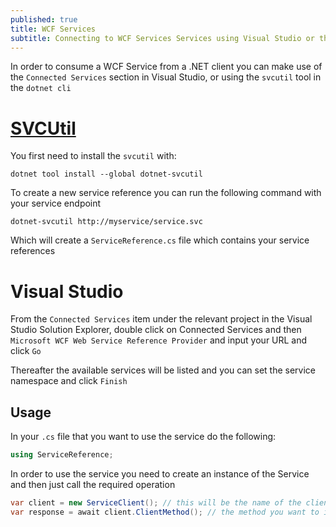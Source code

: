 ```yaml
---
published: true
title: WCF Services
subtitle: Connecting to WCF Services Services using Visual Studio or the SVCUtil CLI
---
```


In order to consume a WCF Service from a .NET client you can make use of the `Connected Services` section in Visual Studio, or using the `svcutil` tool in the `dotnet cli`

# [SVCUtil](https://docs.microsoft.com/en-us/dotnet/core/additional-tools/dotnet-svcutil-guide?tabs=dotnetsvcutil2x)

You first need to install the `svcutil` with:

```
dotnet tool install --global dotnet-svcutil
```

To create a new service reference you can run the following command with your service endpoint

```
dotnet-svcutil http://myservice/service.svc
```

Which will create a `ServiceReference.cs` file which contains your service references

# Visual Studio

From the `Connected Services` item under the relevant project in the Visual Studio Solution Explorer, double click on Connected Services and then `Microsoft WCF Web Service Reference Provider` and input your URL and click `Go`

Thereafter the available services will be listed and you can set the service namespace and click `Finish`

## Usage

In your `.cs` file that you want to use the service do the following:

```cs
using ServiceReference;
```

In order to use the service you need to create an instance of the Service and then just call the required operation

```cs
var client = new ServiceClient(); // this will be the name of the client that you want to use
var response = await client.ClientMethod(); // the method you want to invoke
```
